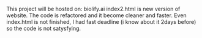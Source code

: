 This project will be hosted on: biolify.ai
index2.html is new version of website. The code is refactored and it become cleaner and faster.
Even index.html is not finished, I had fast deadline (i know about it 2days before) so the code is not satysfying. 
